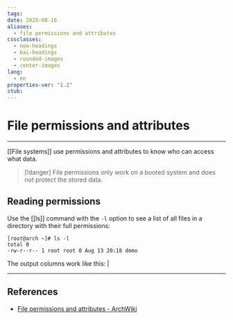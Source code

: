 ```yaml
---
tags: 
date: 2025-08-16
aliases:
  - file permissions and attributes
cssclasses:
  - neo-headings
  - bai-headings
  - rounded-images
  - center-images
lang:
  - en
properties-ver: "1.2"
stub:
---
```

# File permissions and attributes

***
[[File systems]] use permissions and attributes to know who can access what data.

>[!danger]
> File permissions only work on a booted system and does not protect the stored data.

## Reading permissions
Use the [[ls]] command with the `-l` option to see a list of all files in a directory with their full permissions:

```
[root@arch ~]# ls -l
total 0
-rw-r--r-- 1 root root 0 Aug 13 20:18 demo
```

The output columns work like this:
| 

***

## References
- [File permissions and attributes - ArchWiki](https://wiki.archlinux.org/title/File_permissions_and_attributes)